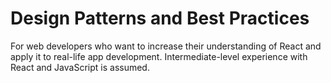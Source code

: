 # Design Patterns and Best Practices

For web developers who want to increase their understanding of React and apply it to real-life app development. Intermediate-level experience with React and JavaScript is assumed.
